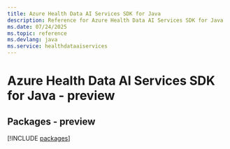 ```yaml
---
title: Azure Health Data AI Services SDK for Java
description: Reference for Azure Health Data AI Services SDK for Java
ms.date: 07/24/2025
ms.topic: reference
ms.devlang: java
ms.service: healthdataaiservices
---
```

# Azure Health Data AI Services SDK for Java - preview
## Packages - preview
[!INCLUDE [packages](health-data-ai-services-index.md)]